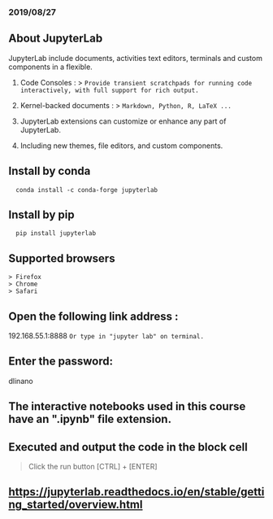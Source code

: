 ### 2019/08/27

## About JupyterLab
  JupyterLab include documents, activities text editors, terminals and custom components in a flexible.
  
  1. Code Consoles :
    > `Provide transient scratchpads for running code interactively, with full support for rich output.`
    
  2. Kernel-backed documents :
    > `Markdown, Python, R, LaTeX ...`
    
  3. JupyterLab extensions can customize or enhance any part of JupyterLab.
  
  4. Including new themes, file editors, and custom components.

## Install by conda
```
  conda install -c conda-forge jupyterlab
```

## Install by pip
```
  pip install jupyterlab
```

## Supported browsers
    > Firefox
    > Chrome
    > Safari

## Open the following link address : 
  192.168.55.1:8888
  `Or type in "jupyter lab" on terminal.`

## Enter the password: 
  dlinano
  
## The interactive notebooks used in this course have an ".ipynb" file extension.

## Executed and output the code in the block cell 
  > Click the run button
  > [CTRL] + [ENTER]

## https://jupyterlab.readthedocs.io/en/stable/getting_started/overview.html
